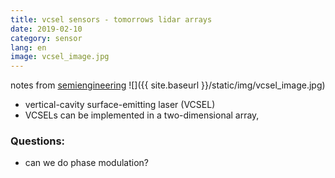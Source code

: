 ```yaml
---
title: vcsel sensors - tomorrows lidar arrays
date: 2019-02-10
category: sensor
lang: en
image: vcsel_image.jpg
---
```

notes from [semiengineering](https://semiengineering.com/vcsel-technology-takes-off/)
![]({{ site.baseurl }}/static/img/vcsel_image.jpg)

* vertical-cavity surface-emitting laser (VCSEL)
* VCSELs can be implemented in a two-dimensional array,
 

### Questions:
* can we do phase modulation?
